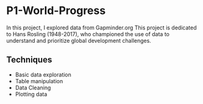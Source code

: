 # P1-World-Progress
In this project, I explored data from Gapminder.org
This project is dedicated to Hans Rosling (1948-2017), who championed the use of data to understand and prioritize global development challenges.

## Techniques

- Basic data exploration
- Table manipulation
- Data Cleaning
- Plotting data 

